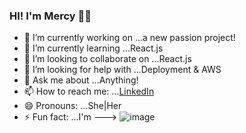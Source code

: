 ### HI! I'm Mercy 👋🏾



- 🔭 I’m currently working on ...a new passion project!
- 🌱 I’m currently learning ...React.js
- 👯 I’m looking to collaborate on ...React.js
- 🤔 I’m looking for help with ...Deployment & AWS
- 💬 Ask me about ...Anything!
- 📫 How to reach me: ...[LinkedIn](https://linkedin.com/in/mercybaffour)
- 😄 Pronouns: ...She|Her
- ⚡ Fun fact: ...I'm ---> ![image](https://user-images.githubusercontent.com/16559895/120347877-a7d70100-c2ca-11eb-9d1b-3ec7c8b7f329.png)




